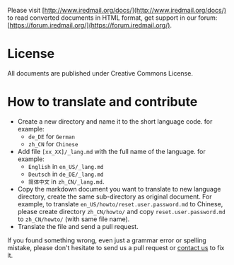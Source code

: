 Please visit [http://www.iredmail.org/docs/](http://www.iredmail.org/docs/)
to read converted documents in HTML format, get support in our forum:
[https://forum.iredmail.org/](https://forum.iredmail.org/).

# License

All documents are published under Creative Commons License.

# How to translate and contribute

* Create a new directory and name it to the short language code. for example:
    * `de_DE` for `German`
    * `zh_CN` for `Chinese`
* Add file `[xx_XX]/_lang.md` with the full name of the language. for example:
    * `English` in `en_US/_lang.md`
    * `Deutsch` in `de_DE/_lang.md`
    * `简体中文` in `zh_CN/_lang.md`.
* Copy the markdown document you want to translate to new language directory,
  create the same sub-directory as original document. For example, to
  translate `en_US/howto/reset.user.password.md` to Chinese, please create
  directory `zh_CN/howto/` and copy `reset.user.password.md` to `zh_CN/howto/`
  (with same file name).
* Translate the file and send a pull request.

If you found something wrong, even just a grammar error or spelling mistake,
please don't hesitate to send us a pull request or
[contact us](http://www.iredmail.org/contact.html) to fix it.
